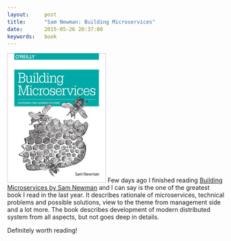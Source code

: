 ```yaml
---
layout:     post
title:      "Sam Newman: Building Microservices"
date:       2015-05-26 20:37:00
keywords:   book
---
```


![book cover](/assets/microservices_book.jpg) Few days ago I finished reading
[Building Microservices by Sam Newman](http://shop.oreilly.com/product/0636920033158.do)
and I can say is the one of the greatest book I read in the last year. It describes
rationale of microservices, technical problems and possible solutions, view to the theme
from management side and a lot more. The book describes development of modern distributed
system from all aspects, but not goes deep in details.
 
Definitely worth reading!

